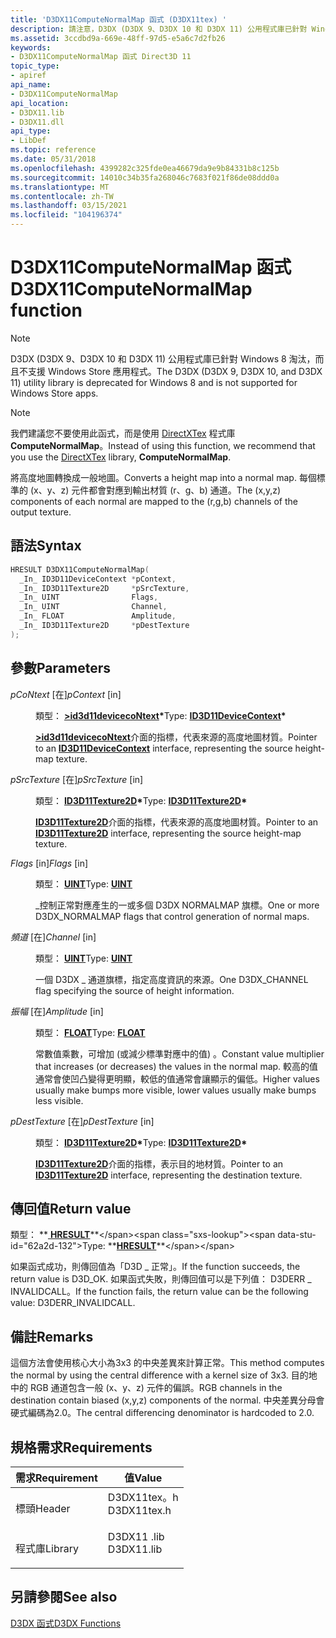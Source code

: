 ```yaml
---
title: 'D3DX11ComputeNormalMap 函式 (D3DX11tex) '
description: 請注意，D3DX (D3DX 9、D3DX 10 和 D3DX 11) 公用程式庫已針對 Windows 8 淘汰，而且不支援 Windows Store 應用程式。 請注意，我們建議您不要使用這個函式，而是使用 DirectXTex 程式庫 ComputeNormalMap。
ms.assetid: 3ccdbd9a-669e-48ff-97d5-e5a6c7d2fb26
keywords:
- D3DX11ComputeNormalMap 函式 Direct3D 11
topic_type:
- apiref
api_name:
- D3DX11ComputeNormalMap
api_location:
- D3DX11.lib
- D3DX11.dll
api_type:
- LibDef
ms.topic: reference
ms.date: 05/31/2018
ms.openlocfilehash: 4399282c325fde0ea46679da9e9b84331b8c125b
ms.sourcegitcommit: 14010c34b35fa268046c7683f021f86de08ddd0a
ms.translationtype: MT
ms.contentlocale: zh-TW
ms.lasthandoff: 03/15/2021
ms.locfileid: "104196374"
---
```

# <a name="d3dx11computenormalmap-function"></a><span data-ttu-id="62a2d-105">D3DX11ComputeNormalMap 函式</span><span class="sxs-lookup"><span data-stu-id="62a2d-105">D3DX11ComputeNormalMap function</span></span>

> [!Note]  
> <span data-ttu-id="62a2d-106">D3DX (D3DX 9、D3DX 10 和 D3DX 11) 公用程式庫已針對 Windows 8 淘汰，而且不支援 Windows Store 應用程式。</span><span class="sxs-lookup"><span data-stu-id="62a2d-106">The D3DX (D3DX 9, D3DX 10, and D3DX 11) utility library is deprecated for Windows 8 and is not supported for Windows Store apps.</span></span>

 

> [!Note]  
> <span data-ttu-id="62a2d-107">我們建議您不要使用此函式，而是使用 [DirectXTex](https://github.com/Microsoft/DirectXTex) 程式庫 **ComputeNormalMap**。</span><span class="sxs-lookup"><span data-stu-id="62a2d-107">Instead of using this function, we recommend that you use the [DirectXTex](https://github.com/Microsoft/DirectXTex) library, **ComputeNormalMap**.</span></span>

 

<span data-ttu-id="62a2d-108">將高度地圖轉換成一般地圖。</span><span class="sxs-lookup"><span data-stu-id="62a2d-108">Converts a height map into a normal map.</span></span> <span data-ttu-id="62a2d-109">每個標準的 (x、y、z) 元件都會對應到輸出材質 (r、g、b) 通道。</span><span class="sxs-lookup"><span data-stu-id="62a2d-109">The (x,y,z) components of each normal are mapped to the (r,g,b) channels of the output texture.</span></span>

## <a name="syntax"></a><span data-ttu-id="62a2d-110">語法</span><span class="sxs-lookup"><span data-stu-id="62a2d-110">Syntax</span></span>


```C++
HRESULT D3DX11ComputeNormalMap(
  _In_ ID3D11DeviceContext *pContext,
  _In_ ID3D11Texture2D     *pSrcTexture,
  _In_ UINT                Flags,
  _In_ UINT                Channel,
  _In_ FLOAT               Amplitude,
  _In_ ID3D11Texture2D     *pDestTexture
);
```



## <a name="parameters"></a><span data-ttu-id="62a2d-111">參數</span><span class="sxs-lookup"><span data-stu-id="62a2d-111">Parameters</span></span>

<dl> <dt>

<span data-ttu-id="62a2d-112">*pCoNtext* \[在\]</span><span class="sxs-lookup"><span data-stu-id="62a2d-112">*pContext* \[in\]</span></span>
</dt> <dd>

<span data-ttu-id="62a2d-113">類型： **[ **>id3d11devicecoNtext**](/windows/desktop/api/D3D11/nn-d3d11-id3d11devicecontext)\***</span><span class="sxs-lookup"><span data-stu-id="62a2d-113">Type: **[**ID3D11DeviceContext**](/windows/desktop/api/D3D11/nn-d3d11-id3d11devicecontext)\***</span></span>

<span data-ttu-id="62a2d-114">[**>id3d11devicecoNtext**](/windows/desktop/api/D3D11/nn-d3d11-id3d11devicecontext)介面的指標，代表來源的高度地圖材質。</span><span class="sxs-lookup"><span data-stu-id="62a2d-114">Pointer to an [**ID3D11DeviceContext**](/windows/desktop/api/D3D11/nn-d3d11-id3d11devicecontext) interface, representing the source height-map texture.</span></span>

</dd> <dt>

<span data-ttu-id="62a2d-115">*pSrcTexture* \[在\]</span><span class="sxs-lookup"><span data-stu-id="62a2d-115">*pSrcTexture* \[in\]</span></span>
</dt> <dd>

<span data-ttu-id="62a2d-116">類型： **[ **ID3D11Texture2D**](/windows/desktop/api/D3D11/nn-d3d11-id3d11texture2d)\***</span><span class="sxs-lookup"><span data-stu-id="62a2d-116">Type: **[**ID3D11Texture2D**](/windows/desktop/api/D3D11/nn-d3d11-id3d11texture2d)\***</span></span>

<span data-ttu-id="62a2d-117">[**ID3D11Texture2D**](/windows/desktop/api/D3D11/nn-d3d11-id3d11texture2d)介面的指標，代表來源的高度地圖材質。</span><span class="sxs-lookup"><span data-stu-id="62a2d-117">Pointer to an [**ID3D11Texture2D**](/windows/desktop/api/D3D11/nn-d3d11-id3d11texture2d) interface, representing the source height-map texture.</span></span>

</dd> <dt>

<span data-ttu-id="62a2d-118">*Flags* \[in\]</span><span class="sxs-lookup"><span data-stu-id="62a2d-118">*Flags* \[in\]</span></span>
</dt> <dd>

<span data-ttu-id="62a2d-119">類型： **[ **UINT**](/windows/desktop/WinProg/windows-data-types)**</span><span class="sxs-lookup"><span data-stu-id="62a2d-119">Type: **[**UINT**](/windows/desktop/WinProg/windows-data-types)**</span></span>

<span data-ttu-id="62a2d-120">\_控制正常對應產生的一或多個 D3DX NORMALMAP 旗標。</span><span class="sxs-lookup"><span data-stu-id="62a2d-120">One or more D3DX\_NORMALMAP flags that control generation of normal maps.</span></span>

</dd> <dt>

<span data-ttu-id="62a2d-121">*頻道* \[在\]</span><span class="sxs-lookup"><span data-stu-id="62a2d-121">*Channel* \[in\]</span></span>
</dt> <dd>

<span data-ttu-id="62a2d-122">類型： **[ **UINT**](/windows/desktop/WinProg/windows-data-types)**</span><span class="sxs-lookup"><span data-stu-id="62a2d-122">Type: **[**UINT**](/windows/desktop/WinProg/windows-data-types)**</span></span>

<span data-ttu-id="62a2d-123">一個 D3DX \_ 通道旗標，指定高度資訊的來源。</span><span class="sxs-lookup"><span data-stu-id="62a2d-123">One D3DX\_CHANNEL flag specifying the source of height information.</span></span>

</dd> <dt>

<span data-ttu-id="62a2d-124">*振幅* \[在\]</span><span class="sxs-lookup"><span data-stu-id="62a2d-124">*Amplitude* \[in\]</span></span>
</dt> <dd>

<span data-ttu-id="62a2d-125">類型： **[ **FLOAT**](/windows/desktop/WinProg/windows-data-types)**</span><span class="sxs-lookup"><span data-stu-id="62a2d-125">Type: **[**FLOAT**](/windows/desktop/WinProg/windows-data-types)**</span></span>

<span data-ttu-id="62a2d-126">常數值乘數，可增加 (或減少標準對應中的值) 。</span><span class="sxs-lookup"><span data-stu-id="62a2d-126">Constant value multiplier that increases (or decreases) the values in the normal map.</span></span> <span data-ttu-id="62a2d-127">較高的值通常會使凹凸變得更明顯，較低的值通常會讓顯示的偏低。</span><span class="sxs-lookup"><span data-stu-id="62a2d-127">Higher values usually make bumps more visible, lower values usually make bumps less visible.</span></span>

</dd> <dt>

<span data-ttu-id="62a2d-128">*pDestTexture* \[在\]</span><span class="sxs-lookup"><span data-stu-id="62a2d-128">*pDestTexture* \[in\]</span></span>
</dt> <dd>

<span data-ttu-id="62a2d-129">類型： **[ **ID3D11Texture2D**](/windows/desktop/api/D3D11/nn-d3d11-id3d11texture2d)\***</span><span class="sxs-lookup"><span data-stu-id="62a2d-129">Type: **[**ID3D11Texture2D**](/windows/desktop/api/D3D11/nn-d3d11-id3d11texture2d)\***</span></span>

<span data-ttu-id="62a2d-130">[**ID3D11Texture2D**](/windows/desktop/api/D3D11/nn-d3d11-id3d11texture2d)介面的指標，表示目的地材質。</span><span class="sxs-lookup"><span data-stu-id="62a2d-130">Pointer to an [**ID3D11Texture2D**](/windows/desktop/api/D3D11/nn-d3d11-id3d11texture2d) interface, representing the destination texture.</span></span>

</dd> </dl>

## <a name="return-value"></a><span data-ttu-id="62a2d-131">傳回值</span><span class="sxs-lookup"><span data-stu-id="62a2d-131">Return value</span></span>

<span data-ttu-id="62a2d-132">類型： **[ **HRESULT**](https://msdn.microsoft.com/library/Bb401631(v=MSDN.10).aspx)**</span><span class="sxs-lookup"><span data-stu-id="62a2d-132">Type: **[**HRESULT**](https://msdn.microsoft.com/library/Bb401631(v=MSDN.10).aspx)**</span></span>

<span data-ttu-id="62a2d-133">如果函式成功，則傳回值為「D3D \_ 正常」。</span><span class="sxs-lookup"><span data-stu-id="62a2d-133">If the function succeeds, the return value is D3D\_OK.</span></span> <span data-ttu-id="62a2d-134">如果函式失敗，則傳回值可以是下列值： D3DERR \_ INVALIDCALL。</span><span class="sxs-lookup"><span data-stu-id="62a2d-134">If the function fails, the return value can be the following value: D3DERR\_INVALIDCALL.</span></span>

## <a name="remarks"></a><span data-ttu-id="62a2d-135">備註</span><span class="sxs-lookup"><span data-stu-id="62a2d-135">Remarks</span></span>

<span data-ttu-id="62a2d-136">這個方法會使用核心大小為3x3 的中央差異來計算正常。</span><span class="sxs-lookup"><span data-stu-id="62a2d-136">This method computes the normal by using the central difference with a kernel size of 3x3.</span></span> <span data-ttu-id="62a2d-137">目的地中的 RGB 通道包含一般 (x、y、z) 元件的偏誤。</span><span class="sxs-lookup"><span data-stu-id="62a2d-137">RGB channels in the destination contain biased (x,y,z) components of the normal.</span></span> <span data-ttu-id="62a2d-138">中央差異分母會硬式編碼為2.0。</span><span class="sxs-lookup"><span data-stu-id="62a2d-138">The central differencing denominator is hardcoded to 2.0.</span></span>

## <a name="requirements"></a><span data-ttu-id="62a2d-139">規格需求</span><span class="sxs-lookup"><span data-stu-id="62a2d-139">Requirements</span></span>



| <span data-ttu-id="62a2d-140">需求</span><span class="sxs-lookup"><span data-stu-id="62a2d-140">Requirement</span></span> | <span data-ttu-id="62a2d-141">值</span><span class="sxs-lookup"><span data-stu-id="62a2d-141">Value</span></span> |
|--------------------|----------------------------------------------------------------------------------------|
| <span data-ttu-id="62a2d-142">標頭</span><span class="sxs-lookup"><span data-stu-id="62a2d-142">Header</span></span><br/>  | <dl> <span data-ttu-id="62a2d-143"><dt>D3DX11tex。h</dt></span><span class="sxs-lookup"><span data-stu-id="62a2d-143"><dt>D3DX11tex.h</dt></span></span> </dl> |
| <span data-ttu-id="62a2d-144">程式庫</span><span class="sxs-lookup"><span data-stu-id="62a2d-144">Library</span></span><br/> | <dl> <span data-ttu-id="62a2d-145"><dt>D3DX11 .lib</dt></span><span class="sxs-lookup"><span data-stu-id="62a2d-145"><dt>D3DX11.lib</dt></span></span> </dl>  |



## <a name="see-also"></a><span data-ttu-id="62a2d-146">另請參閱</span><span class="sxs-lookup"><span data-stu-id="62a2d-146">See also</span></span>

<dl> <dt>

[<span data-ttu-id="62a2d-147">D3DX 函式</span><span class="sxs-lookup"><span data-stu-id="62a2d-147">D3DX Functions</span></span>](d3d11-graphics-reference-d3dx11-functions.md)
</dt> </dl>

 

